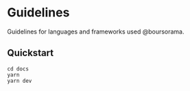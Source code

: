 # Guidelines

Guidelines for languages and frameworks used @boursorama.

## Quickstart

```shell
cd docs
yarn
yarn dev
```
